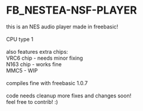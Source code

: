 # FB_NESTEA-NSF-PLAYER

this is an NES audio player made in freebasic!
<br/>
<br/>
CPU type 1
<br/>
<br/>
also features extra chips:
<br/>
VRC6 chip - needs minor fixing
<br/>
N163 chip - works fine
<br/>
MMC5 - WIP
<br/>
<br/>
compiles fine with freebasic 1.0.7
<br/>
<br/>
code needs cleanup more fixes and changes soon!
<br/>
feel free to contrib! :)

